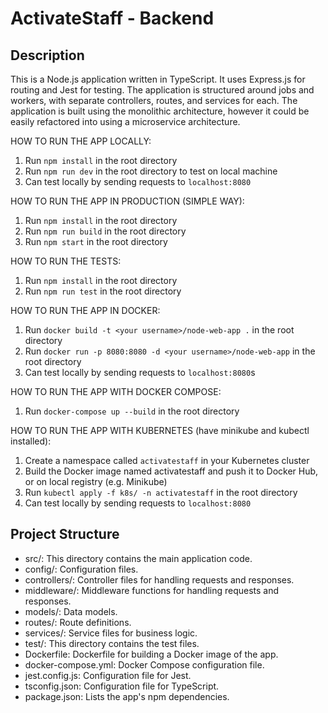 # ActivateStaff - Backend

## Description

This is a Node.js application written in TypeScript. It uses Express.js for routing and Jest for testing. The application is structured around jobs and workers, with separate controllers, routes, and services for each. The application is built using the monolithic architecture, however it could be easily refactored into using a microservice architecture.

HOW TO RUN THE APP LOCALLY:

1. Run `npm install` in the root directory
2. Run `npm run dev` in the root directory to test on local machine
3. Can test locally by sending requests to `localhost:8080`

HOW TO RUN THE APP IN PRODUCTION (SIMPLE WAY):

1. Run `npm install` in the root directory
2. Run `npm run build` in the root directory
3. Run `npm start` in the root directory

HOW TO RUN THE TESTS:

1. Run `npm install` in the root directory
2. Run `npm run test` in the root directory

HOW TO RUN THE APP IN DOCKER:

1. Run `docker build -t <your username>/node-web-app .` in the root directory
2. Run `docker run -p 8080:8080 -d <your username>/node-web-app` in the root directory
3. Can test locally by sending requests to `localhost:8080`s

HOW TO RUN THE APP WITH DOCKER COMPOSE:

1. Run `docker-compose up --build` in the root directory

HOW TO RUN THE APP WITH KUBERNETES (have minikube and kubectl installed):

1. Create a namespace called `activatestaff` in your Kubernetes cluster
2. Build the Docker image named activatestaff and push it to Docker Hub, or on local registry (e.g. Minikube)
3. Run `kubectl apply -f k8s/ -n activatestaff` in the root directory
4. Can test locally by sending requests to `localhost:8080`

## Project Structure

- src/: This directory contains the main application code.
- config/: Configuration files.
- controllers/: Controller files for handling requests and responses.
- middleware/: Middleware functions for handling requests and responses.
- models/: Data models.
- routes/: Route definitions.
- services/: Service files for business logic.
- test/: This directory contains the test files.
- Dockerfile: Dockerfile for building a Docker image of the app.
- docker-compose.yml: Docker Compose configuration file.
- jest.config.js: Configuration file for Jest.
- tsconfig.json: Configuration file for TypeScript.
- package.json: Lists the app's npm dependencies.
